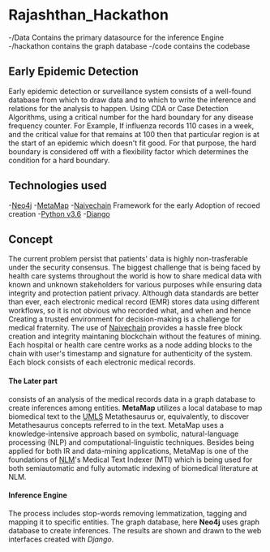 # Rajashthan_Hackathon 
-/Data Contains the primary datasource for the inference Engine
-/hackathon contains the graph database
-/code contains the codebase

## Early Epidemic Detection
Early epidemic detection or surveillance system consists of a well-found database from which to draw data and to which to write the inference and relations for the analysis to happen.
Using CDA or Case Detection Algorithms, using a critical number for the hard boundary for any disease frequency counter. 
For Example, If influenza records 110 cases in a week, and the critical value for that remains at 100 then that particular region is at the start of an epidemic which doesn't fit good. For that purpose, the hard boundary is considered off with a flexibility factor which determines the condition for a hard boundary.
 
## Technologies used
-[Neo4j](https://neo4j.com/)
-[MetaMap](https://metamap.nlm.nih.gov/)
-[Naivechain](https://lhartikk.github.io/) Framework for the early Adoption of recoed creation
-[Python v3.6](https://www.python.org/downloads/release/python-360/)
-[Django](https://www.djangoproject.com/)

## Concept
The current problem persist that patients' data is highly non-trasferable under the security consensus. The biggest challenge that is being faced by health care systems throughout the world is how to share medical data with known and unknown stakeholders for various purposes while ensuring data integrity and protection patient privacy. Although data standards are better than ever, each electronic medical record (EMR) stores data using different workflows, so it is not obvious who recorded what, and when and hence Creating a trusted environment for decision-making is a challenge for medical fraternity. 
The use of [Naivechain](https://lhartikk.github.io/) provides a hassle free block creation and integrity maintaning blockchain without the features of mining.
Each hospital or health care centre works as a node adding blocks to the chain with user's timestamp and signature for authenticity of the system. Each block consists of each electronic medical records.
#### The Later part
consists of an analysis of the medical records data in a graph database to create inferences among entities. 
**MetaMap** utilizes a local database to map biomedical text to the [UMLS](https://www.nlm.nih.gov/research/umls/) Metathesaurus or, equivalently, to discover Metathesaurus concepts referred to in the text. MetaMap uses a knowledge-intensive approach based on symbolic, natural-language processing (NLP) and computational-linguistic techniques. Besides being applied for both IR and data-mining applications, MetaMap is one of the foundations of [NLM](https://ii.nlm.nih.gov/MTI/)'s Medical Text Indexer (MTI) which is being used for both semiautomatic and fully automatic indexing of biomedical literature at NLM.
#### Inference Engine
The process includes stop-words removing lemmatization, tagging and mapping it to specific entities. The graph database, here **Neo4j** uses graph database to create inferences. The results are shown and drawn  to the web interfaces created with *Django*.




 




